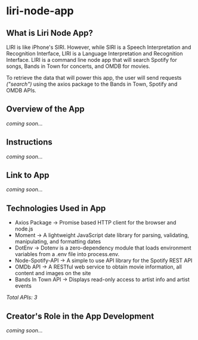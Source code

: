 # liri-node-app

## What is Liri Node App?
LIRI is like iPhone's SIRI. However, while SIRI is a Speech Interpretation and Recognition Interface, LIRI is a Language Interpretation and Recognition Interface. LIRI is a command line node app that will search Spotify for songs, Bands in Town for concerts, and OMDB for movies.

To retrieve the data that will power this app, the user will send requests _("search")_ using the axios package to the Bands in Town, Spotify and OMDB APIs.

## Overview of the App
_coming soon..._

## Instructions
_coming soon..._

## Link to App
_coming soon..._

## Technologies Used in App
* Axios Package -> Promise based HTTP client for the browser and node.js
* Moment -> A lightweight JavaScript date library for parsing, validating, manipulating, and formatting dates
* DotEnv -> Dotenv is a zero-dependency module that loads environment variables from a .env file into process.env.
* Node-Spotify-API -> A simple to use API library for the Spotify REST API
* OMDb API -> A RESTful web service to obtain movie information, all content and images on the site
* Bands In Town API -> Displays read-only access to artist info and artist events

_Total APIs: 3_

## Creator's Role in the App Development
_coming soon..._


<!-- 
1. Clearly state the problem the app is trying to solve (i.e. what is it doing and why)
2. Give a high-level overview of how the app is organized
3. Give start-to-finish instructions on how to run the app
4. Include screenshots, gifs or videos of the app functioning
5. Contain a link to a deployed version of the app
6. Clearly list the technologies used in the app
7. State your role in the app development
 -->